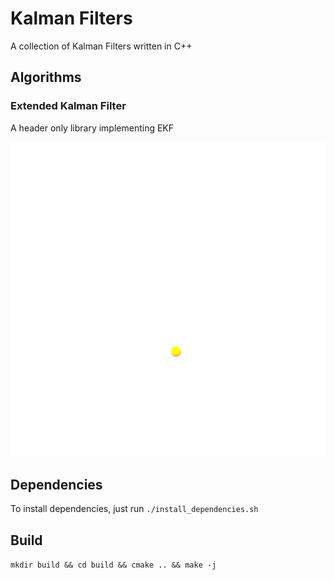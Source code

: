 # Kalman Filters
A collection of Kalman Filters written in C++

## Algorithms

### Extended Kalman Filter

A header only library implementing EKF

![](gifs/ekf.gif)

## Dependencies

To install dependencies, just run `./install_dependencies.sh`

## Build

`mkdir build && cd build && cmake .. && make -j`

